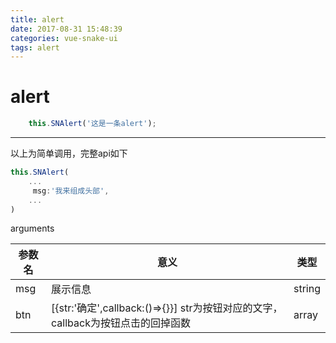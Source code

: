 ```yaml
---
title: alert
date: 2017-08-31 15:48:39
categories: vue-snake-ui
tags: alert
---
```


# alert
``` javascript
    this.SNAlert('这是一条alert');
```
---
以上为简单调用，完整api如下


``` javascript
this.SNAlert(
    ...
     msg:'我来组成头部',
    ...
)
```

arguments

参数名| 意义 |类型
---|---|---
msg | 展示信息|string
btn | [{str:'确定',callback:()=>{}}] str为按钮对应的文字，callback为按钮点击的回掉函数 |array 


    